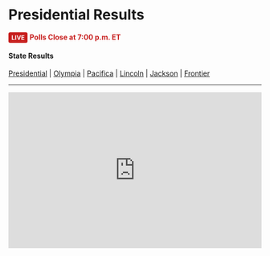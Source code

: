 # Presidential Results
<b style="background-color:#c71e1d; padding:3px 6px 3px; border-radius: 3.5px; color:white; font-size: 12px; letter-spacing:0px;vertical-align:text-bottom; font-style:normal;">LIVE</b> <b style="color: #c71e1d;">Polls Close at 7:00 p.m. ET</b>
#### State Results
[Presidential](Presidential.md) |
[Olympia](Olympia.md) |
[Pacifica](Pacifica.md) |
[Lincoln](Lincoln.md) |
[Jackson](Jackson.md) |
[Frontier](Frontier.md)
<hr>
<iframe title=" Presidential Election Results" aria-label="Table" id="datawrapper-chart-e7Vq0" src="https://datawrapper.dwcdn.net/e7Vq0/6/" scrolling="no" frameborder="0" style="width: 0; min-width: 100% !important; border: none;" height="310"></iframe><script type="text/javascript">!function(){"use strict";window.addEventListener("message",(function(e){if(void 0!==e.data["datawrapper-height"]){var t=document.querySelectorAll("iframe");for(var a in e.data["datawrapper-height"])for(var r=0;r<t.length;r++){if(t[r].contentWindow===e.source)t[r].style.height=e.data["datawrapper-height"][a]+"px"}}}))}();</script>
